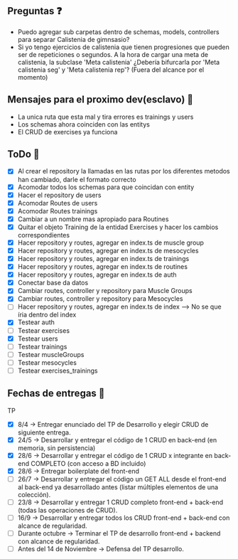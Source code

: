 ## Preguntas ❓

- Puedo agregar sub carpetas dentro de schemas, models, controllers para separar Calistenia de gimnsasio?
- Si yo tengo ejercicios de calistenia que tienen progresiones que pueden ser de repeticiones o segundos. A la hora de cargar una meta de calistenia, la subclase 'Meta calistenia' ¿Debería bifurcarla por 'Meta calistenia seg' y 'Meta calistenia rep'? (Fuera del alcance por el momento)

## Mensajes para el proximo dev(esclavo) 📨

- La unica ruta que esta mal y tira errores es trainings y users
- Los schemas ahora coinciden con las entitys
- El CRUD de exercises ya funciona

## ToDo 📃

- [x] Al crear el repository la llamadas en las rutas por los diferentes metodos han cambiado, darle el formato correcto
- [x] Acomodar todos los schemas para que coincidan con entity
- [x] Hacer el repository de users
- [x] Acomodar Routes de users
- [x] Acomodar Routes trainings
- [x] Cambiar a un nombre mas apropiado para Routines
- [x] Quitar el objeto Training de la entidad Exercises y hacer los cambios correspondientes
- [x] Hacer repository y routes, agregar en index.ts de muscle group
- [x] Hacer repository y routes, agregar en index.ts de mesocycles
- [x] Hacer repository y routes, agregar en index.ts de trainings
- [x] Hacer repository y routes, agregar en index.ts de routines
- [x] Hacer repository y routes, agregar en index.ts de auth
- [x] Conectar base da datos
- [x] Cambiar routes, controller y repository para Muscle Groups
- [x] Cambiar routes, controller y repository para Mesocycles
- [ ] Hacer repository y routes, agregar en index.ts de index --> No se que íria dentro del index 
- [x] Testear auth
- [ ] Testear exercises
- [x] Testear users
- [ ] Testear trainings
- [ ] Testear muscleGroups
- [ ] Testear mesocycles
- [ ] Testear exercises_trainings

## Fechas de entregas 📅

TP

- [x] 8/4 -> Entregar enunciado del TP de Desarrollo y elegir CRUD de siguiente entrega.
- [x] 24/5 -> Desarrollar y entregar el código de 1 CRUD en back-end (en memoria, sin persistencia)
- [x] 28/6 -> Desarrollar y entregar el código de 1 CRUD x integrante en back-end COMPLETO (con acceso a BD incluido)
- [x] 28/6 -> Entregar boilerplate del front-end
- [ ] 26/7 -> Desarrollar y entregar el código un GET ALL desde el front-end al back-end ya desarrollado antes (listar múltiples elementos de una colección).
- [ ] 23/8 -> Desarrollar y entregar 1 CRUD completo front-end + back-end (todas las operaciones de CRUD).
- [ ] 16/9 -> Desarrollar y entregar todos los CRUD front-end + back-end con alcance de regularidad.
- [ ] Durante octubre -> Terminar el TP de desarrollo front-end + backend con alcance de regularidad.
- [ ] Antes del 14 de Noviembre -> Defensa del TP desarrollo.
